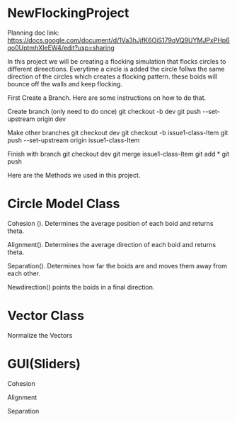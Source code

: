 # NewFlockingProject
Planning doc link: https://docs.google.com/document/d/1Va3hJjfK6OiS179qVQ9UYMJPxPHp6qo0UptmhXIeEW4/edit?usp=sharing

In this project we will be creating a flocking simulation that flocks circles to different direections. Everytime a circle is added the circle follws the same direction of the circles which creates a flocking pattern. these boids will bounce off the walls and keep flocking.

First Create a Branch. Here are some instructions on how to do that.

Create branch (only need to do once) git checkout -b dev git push --set-upstream origin dev

Make other branches git checkout dev git checkout -b issue1-class-Item git push --set-upstream origin issue1-class-Item

Finish with branch git checkout dev git merge issue1-class-Item git add * git push

Here are the Methods we used in this project.

# Circle Model Class

Cohesion (). Determines the average position of each boid and returns theta.

Alignment(). Determines the average direction of each boid and returns theta.

Separation(). Determines how far the boids are and moves them away from each other.

Newdirection() points the boids in a final direction.

# Vector Class

Normalize the Vectors 

# GUI(Sliders)

Cohesion

Alignment

Separation


